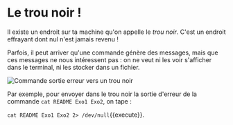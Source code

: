 # Le trou noir !


Il existe un endroit sur ta machine qu'on appelle le *trou noir*.
C'est un endroit effrayant dont nul n'est jamais revenu !

Parfois, il peut arriver qu'une commande génère des messages,
mais que ces messages ne nous intéressent pas : on ne veut ni les voir s'afficher dans le terminal, ni les stocker dans un fichier.


![Commande sortie erreur vers un trou noir](../assets/commande_ss_se_to_terminal_trash.png)


Par exemple, pour envoyer dans le trou noir la sortie d'erreur de la commande `cat README Exo1 Exo2`, on tape :

`cat README Exo1 Exo2 2> /dev/null`{{execute}}.
